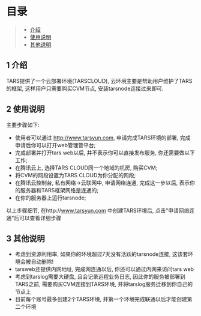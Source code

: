 # 目录

> - [介绍](#chapter-1)
> - [使用说明](#chapter-2)
> - [其他说明](#chapter-3)

## 1 <a id="chapter-1"></a>介绍

TARS提供了一个云部署环境(TARSCLOUD), 云环境主要是帮助用户维护了TARS的框架, 这样用户只需要购买CVM节点, 安装tarsnode连接过来即可.
## 2 <a id="chapter-2"></a>使用说明

主要步骤如下:
- 使用者可以通过 http://www.tarsyun.com, 申请完成TARS环境的部署, 完成申请后你可以打开web管理管平台;
- 完成部署并打开tars web以后, 并不表示你可以直接发布服务, 你还需要做以下工作;
- 在腾讯云上, 选择TARS CLOUD同一个地域的机房, 购买CVM;
- 将CVM的网段设置为TARS CLOUD为你分配的网段;
- 在腾讯云控制台, 私有网络->云联网中, 申请网络连通, 完成这一步以后, 表示你的服务器和TARS框架网络是连通的;
- 在你的服务器上运行tarsnode;

以上步骤细节, 在http://www.tarsyun.com 中创建TARS环境后, 点击"申请网络连通"后可以查看详细步骤

## 3 <a id="chapter-2"></a>其他说明

- 考虑到资源利用率, 如果你的环境超过7天没有活跃的tarsnode连接, 这该套环境会被自动删除!
- tarsweb还提供内网地址, 完成网连通以后, 你还可以通过内网来访问tars web
- 考虑到tarslog需要大硬盘, 且会记录远程业务日志, 因此你的服务被部署到TARS之前, 需要购买CVM连接到TARS环境, 并将tarslog服务迁移到你自己的节点上
- 目前每个账号最多创建2个TARS环境, 并第一个环境完成联通以后才能创建第二个环境